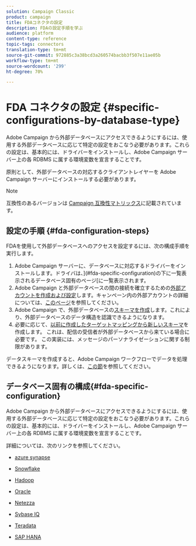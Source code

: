 ```yaml
---
solution: Campaign Classic
product: campaign
title: FDAコネクタの設定
description: FDAの設定手順を学ぶ
audience: platform
content-type: reference
topic-tags: connectors
translation-type: tm+mt
source-git-commit: 972885c3a38bcd3a260574bacbb3f507e11ae05b
workflow-type: tm+mt
source-wordcount: '299'
ht-degree: 70%

---
```



# FDA コネクタの設定 {#specific-configurations-by-database-type}

Adobe Campaign から外部データベースにアクセスできるようにするには、使用する外部データベースに応じて特定の設定をおこなう必要があります。これらの設定は、基本的には、ドライバーをインストールし、Adobe Campaign サーバー上の各 RDBMS に属する環境変数を宣言することです。

原則として、外部データベースの対応するクライアントレイヤーを Adobe Campaign サーバーにインストールする必要があります。

>[!NOTE]
>
>互換性のあるバージョンは [Campaign 互換性マトリックス](../../rn/using/compatibility-matrix.md#FederatedDataAccessFDA)に記載されています。


## 設定の手順 {#fda-configuration-steps}

FDAを使用して外部データベースへのアクセスを設定するには、次の構成手順を実行します。

1. Adobe Campaign サーバーに、データベースに対応するドライバーをインストールします。ドライバは、](#fda-specific-configuration)の下に一覧表示されるデータベース固有のページ[に一覧表示されます。
1. Adobe Campaign と外部データベースの間の接続を確立するための[外部アカウントを作成および設定](../../installation/using/connecting-to-database.md)します。キャンペーン内の外部アカウントの詳細については、[このページ](../../installation/using/external-accounts.md)を参照してください。
1. Adobe Campaign で、外部データベースの[スキーマを作成](../../installation/using/creating-data-schema.md)します。これにより、外部データベースのデータ構造を認識できるようになります。
1. 必要に応じて、[以前に作成したターゲットマッピングから新しいスキーマ](../../installation/using/defining-data-mapping.md)を作成します。 これは、配信の受信者が外部データベースから来ている場合に必要です。 この実装には、メッセージのパーソナライゼーションに関する制限があります。

データスキーマを作成すると、Adobe Campaign ワークフローでデータを処理できるようになります。詳しくは、[この節](../../workflow/using/accessing-an-external-database--fda-.md)を参照してください。

## データベース固有の構成{#fda-specific-configuration}

Adobe Campaign から外部データベースにアクセスできるようにするには、使用する外部データベースに応じて特定の設定をおこなう必要があります。これらの設定は、基本的には、ドライバーをインストールし、Adobe Campaign サーバー上の各 RDBMS に属する環境変数を宣言することです。

詳細については、次のリンクを参照してください。

* [azure synapse](../../installation/using/configure-fda-synapse.md)

* [Snowflake](../../installation/using/configure-fda-snowflake.md)

* [Hadoop](../../installation/using/configure-fda-hadoop.md)

* [Oracle](../../installation/using/configure-fda-oracle.md)

* [Netezza](../../installation/using/configure-fda-netezza.md)

* [Sybase IQ](../../installation/using/configure-fda-sybase.md)

* [Teradata](../../installation/using/configure-fda-teradata.md)

* [SAP HANA](../../installation/using/configure-fda-sap-hana.md)
